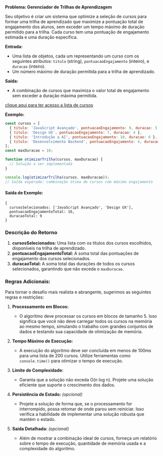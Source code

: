 **Problema: Gerenciador de Trilhas de Aprendizagem**

Seu objetivo é criar um sistema que optimize a seleção de cursos para formar uma trilha de aprendizado que maximize a pontuação total de engajamento dos alunos, sem exceder um tempo máximo de duração permitido para a trilha. Cada curso tem uma pontuação de engajamento estimada e uma duração específica.

**Entrada:**
- Uma lista de objetos, cada um representando um curso com os seguintes atributos: `titulo` (string), `pontuacaoEngajamento` (inteiro), e `duracao` (inteiro).
- Um número máximo de duração permitida para a trilha de aprendizado.

**Saída:**
- A combinação de cursos que maximiza o valor total de engajamento sem exceder a duração máxima permitida.


[clique aqui para ter acesso a lista de cursos](https://gist.githubusercontent.com/MatheusKindrazki/69024cfb06463e1f1c5dfd24299fbd2f/raw/11a60feebec1a68a1f21c1105072d4bd8dec5148/courses-data.json)

**Exemplo:**
```javascript
const cursos = [
  { titulo: 'JavaScript Avançado', pontuacaoEngajamento: 9, duracao: 5 },
  { titulo: 'Design UX', pontuacaoEngajamento: 7, duracao: 4 },
  { titulo: 'Introdução a AI', pontuacaoEngajamento: 10, duracao: 6 },
  { titulo: 'Desenvolvimento Backend', pontuacaoEngajamento: 4, duracao: 3 }
];
const maxDuracao = 10;

function otimizarTrilha(cursos, maxDuracao) {
  // Solução a ser implementada
}

console.log(otimizarTrilha(cursos, maxDuracao));
// Saída esperada: combinação ótima de cursos com máximo engajamento
```


#### Saída de Exemplo:
```plaintext
{
  cursosSelecionados: ['JavaScript Avançado', 'Design UX'],
  pontuacaoEngajamentoTotal: 16,
  duracaoTotal: 9
}
```

### Descrição do Retorno

1. **cursosSelecionados:** Uma lista com os títulos dos cursos escolhidos, disponíveis na trilha de aprendizado.
2. **pontuacaoEngajamentoTotal:** A soma total das pontuações de engajamento dos cursos selecionados.
3. **duracaoTotal:** A soma total das durações de todos os cursos selecionados, garantindo que não exceda o `maxDuracao`.


### Regras Adicionais:
Para tornar o desafio mais realista e abrangente, sugerimos as seguintes regras e restrições:

1. **Processamento em Blocos:**
   - O algoritmo deve processar os cursos em blocos de tamanho 5. Isso significa que você não deve carregar todos os cursos na memória ao mesmo tempo, simulando o trabalho com grandes conjuntos de dados e testando sua capacidade de otimização de memória.

2. **Tempo Máximo de Execução:**
   - A execução do algoritmo deve ser concluída em menos de 100ms para uma lista de 200 cursos. Utilize ferramentas como `console.time()` para otimizar o tempo de execução.

3. **Limite de Complexidade:**
   - Garanta que a solução não exceda O(n log n). Projete uma solução eficiente que suporte o crescimento dos dados.

4. **Persistência de Estado:** _(opcional)_
   - Projete a solução de forma que, se o processamento for interrompido, possa retomar de onde parou sem reiniciar. Isso verifica a habilidade de implementar uma solução robusta que mantém o estado.

5. **Saída Detalhada:** _(opcional)_
   - Além de mostrar a combinação ideal de cursos, forneça um relatório sobre o tempo de execução, quantidade de memória usada e a complexidade do algoritmo.
